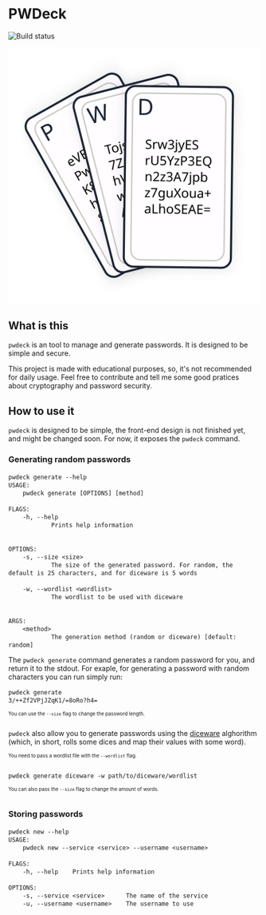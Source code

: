 # PWDeck

![Build status](https://github.com/protoshark/pwdeck/workflows/Rust/badge.svg)

<div style="text-align: center"><img src="./assets/logo.svg" /></div>

## What is this

`pwdeck` is an tool to manage and generate passwords.
It is designed to be simple and secure.

This project is made with educational purposes, so, it's not recommended for daily usage.
Feel free to contribute and tell me some good pratices about cryptography and password security.

## How to use it

`pwdeck` is designed to be simple, the front-end design is not finished yet, and might be changed soon.
For now, it exposes the `pwdeck` command.

### Generating random passwords

```
pwdeck generate --help
USAGE:
    pwdeck generate [OPTIONS] [method]

FLAGS:
    -h, --help
            Prints help information


OPTIONS:
    -s, --size <size>
            The size of the generated password. For random, the default is 25 characters, and for diceware is 5 words

    -w, --wordlist <wordlist>
            The wordlist to be used with diceware


ARGS:
    <method>
            The generation method (random or diceware) [default: random]
```

The `pwdeck generate` command generates a random password for you, and return it to the stdout.
For exaple, for generating a password with random characters you can run simply run:

```
pwdeck generate
3/++Zf2VPjJZqK1/=8oRo?h4=
```

<sup><sup>You can use the `--size` flag to change the password length.</sup></sup>

`pwdeck` also allow you to generate passwords using the [diceware](https://en.wikipedia.org/wiki/Diceware) alghorithm
(which, in short, rolls some dices and map their values with some word).

<sup><sup>You need to pass a wordlist file with the `--wordlist` flag.</sup></sup>

```
pwdeck generate diceware -w path/to/diceware/wordlist
```

<sup><sup>You can also pass the `--size` flag to change the amount of words.</sup></sup>

### Storing passwords

```
pwdeck new --help
USAGE:
    pwdeck new --service <service> --username <username>

FLAGS:
    -h, --help    Prints help information

OPTIONS:
    -s, --service <service>      The name of the service
    -u, --username <username>    The username to use
```
